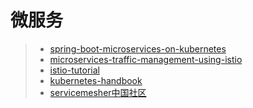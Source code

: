 # 微服务
> * [spring-boot-microservices-on-kubernetes](https://github.com/IBM/spring-boot-microservices-on-kubernetes)
> * [microservices-traffic-management-using-istio](https://github.com/IBM/microservices-traffic-management-using-istio)
> * [istio-tutorial](https://github.com/rootsongjc/istio-tutorial)
> * [kubernetes-handbook](https://github.com/rootsongjc/kubernetes-handbook)
> * [servicemesher中国社区](https://github.com/servicemesher)
